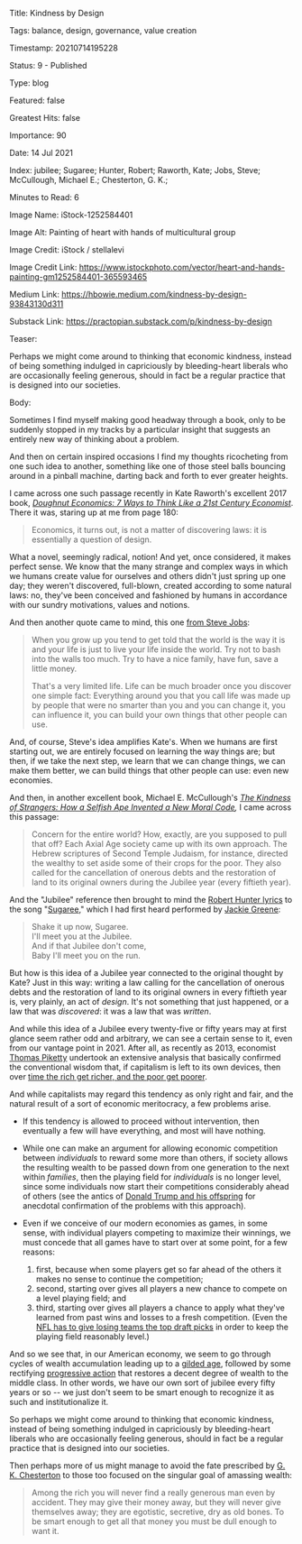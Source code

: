 Title:  Kindness by Design

Tags:   balance, design, governance, value creation

Timestamp: 20210714195228

Status: 9 - Published

Type:   blog

Featured: false

Greatest Hits: false

Importance: 90

Date:   14 Jul 2021

Index:  jubilee; Sugaree; Hunter, Robert; Raworth, Kate; Jobs, Steve; McCullough, Michael E.; Chesterton, G. K.; 

Minutes to Read: 6

Image Name: iStock-1252584401

Image Alt: Painting of heart with hands of multicultural group

Image Credit: iStock / stellalevi

Image Credit Link: https://www.istockphoto.com/vector/heart-and-hands-painting-gm1252584401-365593465

Medium Link: https://hbowie.medium.com/kindness-by-design-93843130d311

Substack Link: https://practopian.substack.com/p/kindness-by-design

Teaser: 

Perhaps we might come around to thinking that economic kindness, instead of being something indulged in capriciously by bleeding-heart liberals who are occasionally feeling generous, should in fact be a regular practice that is designed into our societies.  


Body: 

Sometimes I find myself making good headway through a book, only to be suddenly stopped in my tracks by a particular insight that suggests an entirely new way of thinking about a problem. 

And then on certain inspired occasions I find my thoughts ricocheting from one such idea to another, something like one of those steel balls bouncing around in a pinball machine, darting back and forth to ever greater heights. 

I came across one such passage recently in Kate Raworth's excellent 2017 book, *[Doughnut Economics: 7 Ways to Think Like a 21st Century Economist][raworth]*. There it was, staring up at me from page 180:

> Economics, it turns out, is not a matter of discovering laws: it is essentially a question of design. 

What a novel, seemingly radical, notion! And yet, once considered, it makes perfect sense. We know that the many strange and complex ways in which we humans create value for ourselves and others didn't just spring up one day; they weren't discovered, full-blown, created according to some natural laws: no, they've been conceived and fashioned by humans in accordance with our sundry motivations, values and notions. 

And then another quote came to mind, this one [from Steve Jobs][jobs]: 

> When you grow up you tend to get told that the world is the way it is and your life is just to live your life inside the world. Try not to bash into the walls too much. Try to have a nice family, have fun, save a little money. 
> 
> That's a very limited life. Life can be much broader once you discover one simple fact: Everything around you that you call life was made up by people that were no smarter than you and you can change it, you can influence it, you can build your own things that other people can use.

And, of course, Steve's idea amplifies Kate's. When we humans are first starting out, we are entirely focused on learning the way things are; but then, if we take the next step, we learn that we can change things, we can make them better, we can build things that other people can use: even new economies. 

And then, in another excellent book, Michael E. McCullough's  *[The Kindness of Strangers: How a Selfish Ape Invented a New Moral Code][mcc],* I came across this passage:

> Concern for the entire world? How, exactly, are you supposed to pull that off? Each Axial Age society came up with its own approach. The Hebrew scriptures of Second Temple Judaism, for instance, directed the wealthy to set aside some of their crops for the poor. They also called for the cancellation of onerous debts and the restoration of land to its original owners during the Jubilee year (every fiftieth year). 

And the "Jubilee" reference then brought to mind the [Robert Hunter lyrics][lyrics] to the song "[Sugaree][]," which I had first heard performed by [Jackie Greene][greene]:

> Shake it up now, Sugaree.  
> I'll meet you at the Jubilee.  
> And if that Jubilee don't come,  
> Baby I'll meet you on the run.

But how is this idea of a Jubilee year connected to the original thought by Kate? Just in this way: writing a law calling for the cancellation of onerous debts and the restoration of land to its original owners in every fiftieth year is, very plainly, an act of *design*. It's not something that just happened, or a law that was *discovered*: it was a law that was *written*. 

And while this idea of a Jubilee every twenty-five or fifty years may at first glance seem rather odd and arbitrary, we can see a certain sense to it, even from our vantage point in 2021. After all, as recently as 2013, economist [Thomas Piketty][pik] undertook an extensive analysis that basically confirmed the conventional wisdom that, if capitalism is left to its own devices, then over [time the rich get richer, and the poor get poorer][rich].  

And while capitalists may regard this tendency as only right and fair, and  the natural result of a sort of economic meritocracy, a few problems arise.

+ If this tendency is allowed to proceed without intervention, then eventually a few will have everything, and most will have nothing. 

+ While one can make an argument for allowing economic competition between *individuals* to reward some more than others, if society allows the resulting wealth to be passed down from one generation to the next within *families*, then the playing field for *individuals* is no longer level, since some individuals now start their competitions considerably ahead of others (see the antics of [Donald Trump and his offspring][trump] for anecdotal confirmation of the problems with this approach). 

+ Even if we conceive of our modern economies as games, in some sense, with individual players competing to maximize their winnings, we must concede that all games have to start over at some point, for a few reasons: 
	1. first, because when some players get so far ahead of the others it makes no sense to continue the competition; 
	2. second, starting over gives all players a new chance to compete on a level playing field; and 
	3. third, starting over gives all players a chance to apply what they've learned from past wins and losses to a fresh competition. (Even the [NFL has to give losing teams the top draft picks][nfl] in order to keep the playing field reasonably level.)

And so we see that, in our American economy, we seem to go through cycles of wealth accumulation leading up to a [gilded age][gilded], followed by some rectifying [progressive action][prog] that restores a decent degree of wealth to the middle class. In other words, we have our own sort of jubilee every fifty years or so -- we just don't seem to be smart enough to recognize it as such and institutionalize it. 

So perhaps we might come around to thinking that economic kindness, instead of being something indulged in capriciously by bleeding-heart liberals who are occasionally feeling generous, should in fact be a regular practice that is designed into our societies.  

Then perhaps more of us might manage to avoid the fate prescribed by [G. K. Chesterton][gk] to those too focused on the singular goal of amassing wealth:

> Among the rich you will never find a really generous man even by accident. They may give their money away, but they will never give themselves away; they are egotistic, secretive, dry as old bones. To be smart enough to get all that money you must be dull enough to want it. 


[gilded]: https://en.wikipedia.org/wiki/Gilded_Age

[jobs]: http://www.siliconvalleyhistorical.org/#!steve-jobs-film/c1x1c

[gk]: https://practopian.org/authors/g-k-chesterton.html

[greene]: http://www.jackiegreene.com

[mcc]: https://www.basicbooks.com/titles/michael-e-mccullough/the-kindness-of-strangers/9781541617520/

[nfl]: https://operations.nfl.com/journey-to-the-nfl/the-nfl-draft/the-rules-of-the-draft/

[prog]: https://en.wikipedia.org/wiki/Progressive_Era

[rich]: https://en.wikipedia.org/wiki/The_rich_get_richer_and_the_poor_get_poorer

[pik]: https://en.wikipedia.org/wiki/Capital_in_the_Twenty-First_Century

[raworth]: https://www.kateraworth.com

[lyrics]: http://artsites.ucsc.edu/gdead/agdl/sugaree.html

[sugaree]: https://music.apple.com/us/album/sugaree-live-at-p-n-e-coliseum-vancouver-b-c-5-17-74/1396306432?i=1396306449

[trump]: https://www.vanityfair.com/news/2021/07/eric-trump-election-night-votes
